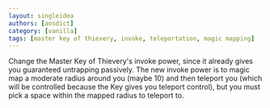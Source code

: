 ```yaml
---
layout: singleidea
authors: [aosdict]
category: [vanilla]
tags: [master key of thievery, invoke, teleportation, magic mapping]
---
```

Change the Master Key of Thievery's invoke power, since it already gives you
guaranteed untrapping passively. The new invoke power is to magic map a moderate
radius around you (maybe 10) and then teleport you (which will be controlled
because the Key gives you teleport control), but you must pick a space within
the mapped radius to teleport to.
